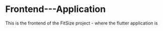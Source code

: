 # Frontend---Application
This is the frontend of the FitSize project - where the flutter application is
